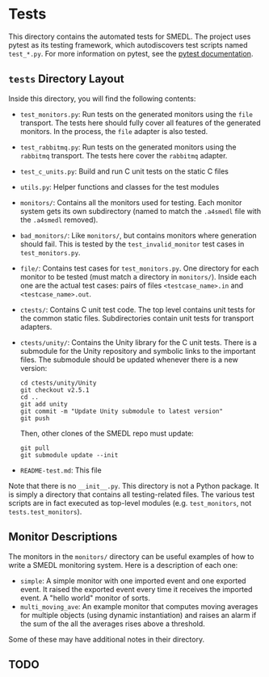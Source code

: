 Tests
=====

This directory contains the automated tests for SMEDL. The project uses pytest
as its testing framework, which autodiscovers test scripts named `test_*.py`.
For more information on pytest, see the [pytest documentation][pytest-docs].

`tests` Directory Layout
------------------------

Inside this directory, you will find the following contents:

- `test_monitors.py`: Run tests on the generated monitors using the `file`
  transport. The tests here should fully cover all features of the generated
  monitors. In the process, the `file` adapter is also tested.

- `test_rabbitmq.py`: Run tests on the generated monitors using the `rabbitmq`
  transport. The tests here cover the `rabbitmq` adapter.

- `test_c_units.py`: Build and run C unit tests on the static C files

- `utils.py`: Helper functions and classes for the test modules

- `monitors/`: Contains all the monitors used for testing. Each monitor system
  gets its own subdirectory (named to match the `.a4smedl` file with the
  `.a4smedl` removed).

- `bad_monitors/`: Like `monitors/`, but contains monitors where generation
  should fail. This is tested by the `test_invalid_monitor` test cases in
  `test_monitors.py`.

- `file/`: Contains test cases for `test_monitors.py`. One directory for each
  monitor to be tested (must match a directory in `monitors/`). Inside each one
  are the actual test cases: pairs of files `<testcase_name>.in` and
  `<testcase_name>.out`.

- `ctests/`: Contains C unit test code. The top level contains unit tests for
  the common static files. Subdirectories contain unit tests for transport
  adapters.

- `ctests/unity/`: Contains the Unity library for the C unit tests. There is a
  submodule for the Unity repository and symbolic links to the important files.
  The submodule should be updated whenever there is a new version:

      cd ctests/unity/Unity
      git checkout v2.5.1
      cd ..
      git add unity
      git commit -m "Update Unity submodule to latest version"
      git push

  Then, other clones of the SMEDL repo must update:

      git pull
      git submodule update --init

- `README-test.md`: This file

Note that there is no `__init__.py`. This directory is not a Python package. It
is simply a directory that contains all testing-related files. The various test
scripts are in fact executed as top-level modules (e.g. `test_monitors`, not
`tests.test_monitors`).

Monitor Descriptions
--------------------

The monitors in the `monitors/` directory can be useful examples of how to
write a SMEDL monitoring system. Here is a description of each one:

- `simple`: A simple monitor with one imported event and one exported event. It
  raised the exported event every time it receives the imported event. A "hello
  world" monitor of sorts.
- `multi_moving_ave`: An example monitor that computes moving averages for
  multiple objects (using dynamic instantiation) and raises an alarm if the
  sum of the all the averages rises above a threshold.

Some of these may have additional notes in their directory.

TODO
----

[pytest-docs]: https://docs.pytest.org/en/stable/
